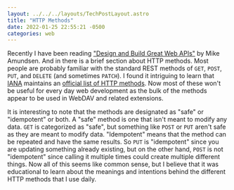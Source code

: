 ```yaml
---
layout: ../../../layouts/TechPostLayout.astro
title: "HTTP Methods"
date: 2022-01-25 22:55:21 -0500
categories: web
---
```


Recently I have been reading ["Design and Build Great Web APIs"](https://pragprog.com/titles/maapis/design-and-build-great-web-apis/) by Mike Amundsen. And in there is a brief section
about HTTP methods. Most people are probably familiar with the standard REST methods
of `GET`, `POST`, `PUT`, and `DELETE` (and sometimes `PATCH`). I found it intriguing
to learn that [IANA](https://www.iana.org/) maintains an
[official list of HTTP methods](https://www.iana.org/assignments/http-methods/http-methods.xhtml).
Now most of these won't be useful for every day web development as the bulk of the
methods appear to be used in WebDAV and related extensions.

It is interesting to note that the methods are designated as "safe" or "idempotent"
or both. A "safe" method is one that isn't meant to modify any data. `GET` is
categorized as "safe", but something like `POST` or `PUT` aren't safe as they are
meant to modify data. "Idempotent" means that the method can be repeated and have
the same results. So `PUT` is "idempotent" since you are updating something already
existing, but on the other hand, `POST` is not "idempotent" since calling it multiple
times could create multiple different things. Now all of this seems like common sense,
but I believe that it was educational to learn about the meanings and intentions behind the
different HTTP methods that I use daily.
